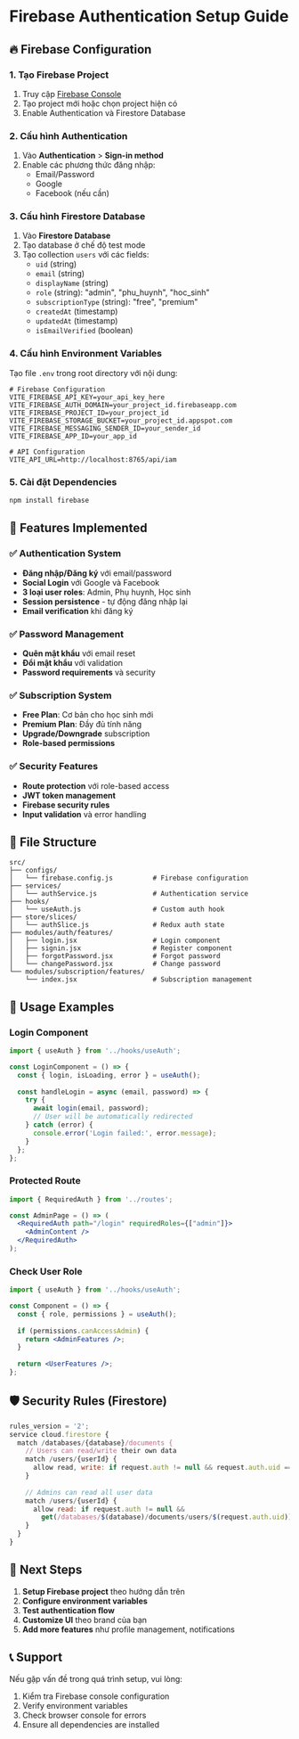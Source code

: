 # Firebase Authentication Setup Guide

## 🔥 Firebase Configuration

### 1. Tạo Firebase Project
1. Truy cập [Firebase Console](https://console.firebase.google.com/)
2. Tạo project mới hoặc chọn project hiện có
3. Enable Authentication và Firestore Database

### 2. Cấu hình Authentication
1. Vào **Authentication** > **Sign-in method**
2. Enable các phương thức đăng nhập:
   - Email/Password
   - Google
   - Facebook (nếu cần)

### 3. Cấu hình Firestore Database
1. Vào **Firestore Database**
2. Tạo database ở chế độ test mode
3. Tạo collection `users` với các fields:
   - `uid` (string)
   - `email` (string)
   - `displayName` (string)
   - `role` (string): "admin", "phu_huynh", "hoc_sinh"
   - `subscriptionType` (string): "free", "premium"
   - `createdAt` (timestamp)
   - `updatedAt` (timestamp)
   - `isEmailVerified` (boolean)

### 4. Cấu hình Environment Variables
Tạo file `.env` trong root directory với nội dung:

```env
# Firebase Configuration
VITE_FIREBASE_API_KEY=your_api_key_here
VITE_FIREBASE_AUTH_DOMAIN=your_project_id.firebaseapp.com
VITE_FIREBASE_PROJECT_ID=your_project_id
VITE_FIREBASE_STORAGE_BUCKET=your_project_id.appspot.com
VITE_FIREBASE_MESSAGING_SENDER_ID=your_sender_id
VITE_FIREBASE_APP_ID=your_app_id

# API Configuration
VITE_API_URL=http://localhost:8765/api/iam
```

### 5. Cài đặt Dependencies
```bash
npm install firebase
```

## 🚀 Features Implemented

### ✅ Authentication System
- **Đăng nhập/Đăng ký** với email/password
- **Social Login** với Google và Facebook
- **3 loại user roles**: Admin, Phụ huynh, Học sinh
- **Session persistence** - tự động đăng nhập lại
- **Email verification** khi đăng ký

### ✅ Password Management
- **Quên mật khẩu** với email reset
- **Đổi mật khẩu** với validation
- **Password requirements** và security

### ✅ Subscription System
- **Free Plan**: Cơ bản cho học sinh mới
- **Premium Plan**: Đầy đủ tính năng
- **Upgrade/Downgrade** subscription
- **Role-based permissions**

### ✅ Security Features
- **Route protection** với role-based access
- **JWT token management**
- **Firebase security rules**
- **Input validation** và error handling

## 📁 File Structure

```
src/
├── configs/
│   └── firebase.config.js          # Firebase configuration
├── services/
│   └── authService.js              # Authentication service
├── hooks/
│   └── useAuth.js                  # Custom auth hook
├── store/slices/
│   └── authSlice.js                # Redux auth state
├── modules/auth/features/
│   ├── login.jsx                   # Login component
│   ├── signin.jsx                  # Register component
│   ├── forgotPassword.jsx          # Forgot password
│   └── changePassword.jsx          # Change password
└── modules/subscription/features/
    └── index.jsx                   # Subscription management
```

## 🔧 Usage Examples

### Login Component
```jsx
import { useAuth } from '../hooks/useAuth';

const LoginComponent = () => {
  const { login, isLoading, error } = useAuth();
  
  const handleLogin = async (email, password) => {
    try {
      await login(email, password);
      // User will be automatically redirected
    } catch (error) {
      console.error('Login failed:', error.message);
    }
  };
};
```

### Protected Route
```jsx
import { RequiredAuth } from '../routes';

const AdminPage = () => (
  <RequiredAuth path="/login" requiredRoles={["admin"]}>
    <AdminContent />
  </RequiredAuth>
);
```

### Check User Role
```jsx
import { useAuth } from '../hooks/useAuth';

const Component = () => {
  const { role, permissions } = useAuth();
  
  if (permissions.canAccessAdmin) {
    return <AdminFeatures />;
  }
  
  return <UserFeatures />;
};
```

## 🛡️ Security Rules (Firestore)

```javascript
rules_version = '2';
service cloud.firestore {
  match /databases/{database}/documents {
    // Users can read/write their own data
    match /users/{userId} {
      allow read, write: if request.auth != null && request.auth.uid == userId;
    }
    
    // Admins can read all user data
    match /users/{userId} {
      allow read: if request.auth != null && 
        get(/databases/$(database)/documents/users/$(request.auth.uid)).data.role == 'admin';
    }
  }
}
```

## 🎯 Next Steps

1. **Setup Firebase project** theo hướng dẫn trên
2. **Configure environment variables**
3. **Test authentication flow**
4. **Customize UI** theo brand của bạn
5. **Add more features** như profile management, notifications

## 📞 Support

Nếu gặp vấn đề trong quá trình setup, vui lòng:
1. Kiểm tra Firebase console configuration
2. Verify environment variables
3. Check browser console for errors
4. Ensure all dependencies are installed
